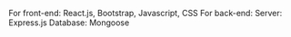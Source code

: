For front-end: React.js, Bootstrap, Javascript, CSS
For back-end:
    Server: Express.js
    Database: Mongoose
